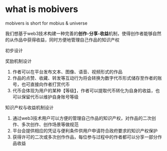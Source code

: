 # what is mobivers

mobivers is short for mobius & universe

我们想基于web3技术构建一种完善的**创作-分享-收益**机制，使得创作者能够自然的从作品中获得收益，同时方便地管理自己作品的知识产权

初步设计

奖励机制设计

1. 作者可以在平台发布文本、图像、语音、视频形式的作品
2. 作品的点赞、收藏、转发等互动行为将会转换为数字代币形式储存至作者的账号，也可直接向作者打赏代币
3. 代币会体现为用户的某种【等级】，作者可以提取代币转化为自身的收益，也可以保留代币以维护自身账号等级

知识产权与收益机制设计

1. 通过web3技术用户可以方便的管理自己作品的知识产权，对作品的二次创作、多次创作、创作场景等做规范
2. 平台会提供相应的凭证与便利条件供用户申请符合政府要求的知识产权保护
3. 获得许可的二次或多次创作作品，每位参与过程中的作者都可以分享一部分作品收益